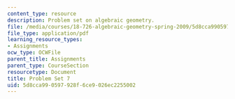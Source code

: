 ```yaml
---
content_type: resource
description: Problem set on algebraic geometry.
file: /media/courses/18-726-algebraic-geometry-spring-2009/5d8cca990597928f6ce9026ec2255002_MIT18_726s09_pset07.pdf
file_type: application/pdf
learning_resource_types:
- Assignments
ocw_type: OCWFile
parent_title: Assignments
parent_type: CourseSection
resourcetype: Document
title: Problem Set 7
uid: 5d8cca99-0597-928f-6ce9-026ec2255002
---
```

